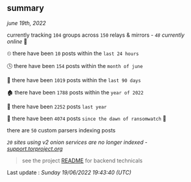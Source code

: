 
## summary
_june 19th, 2022_

currently tracking `104` groups across `150` relays & mirrors - _`48` currently online_ 📡

⏲ there have been `10` posts within the `last 24 hours`

🕓 there have been `154` posts within the `month of june`

📅 there have been `1019` posts within the `last 90 days`

🏚 there have been `1788` posts within the `year of 2022`

🚀 there have been `2252` posts `last year`

🦕 there have been `4074` posts `since the dawn of ransomwatch` 🐣

there are `50` custom parsers indexing posts

_`20` sites using v2 onion services are no longer indexed - [support.torproject.org](https://support.torproject.org/onionservices/v2-deprecation/)_

> see the project [README](https://github.com/jmousqueton/ransomwatch#readme) for backend technicals



Last update : _Sunday 19/06/2022 19:43:40 (UTC)_

